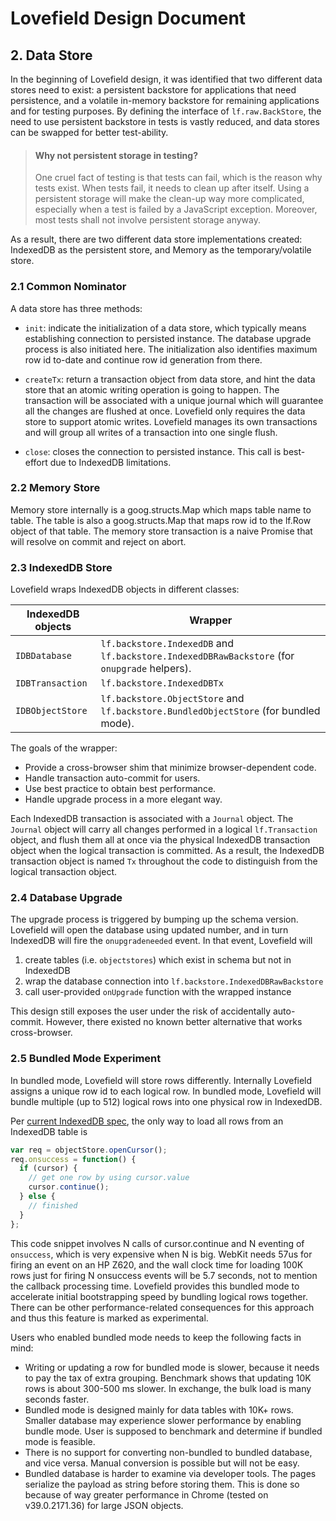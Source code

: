 # Lovefield Design Document

## 2. Data Store

In the beginning of Lovefield design, it was identified that two different
data stores need to exist: a persistent backstore for applications that need
persistence, and a volatile in-memory backstore for remaining applications and
for testing purposes. By defining the interface of `lf.raw.BackStore`, the
need to use persistent backstore in tests is vastly reduced, and data stores
can be swapped for better test-ability.

> #### Why not persistent storage in testing?
> One cruel fact of testing is that tests can fail, which is the reason why
> tests exist. When tests fail, it needs to clean up after itself. Using a
> persistent storage will make the clean-up way more complicated, especially
> when a test is failed by a JavaScript exception. Moreover, most tests shall
> not involve persistent storage anyway.

As a result, there are two different data store implementations created:
IndexedDB as the persistent store, and Memory as the temporary/volatile store.

### 2.1 Common Nominator

A data store has three methods:

* `init`: indicate the initialization of a data store, which typically means
  establishing connection to persisted instance. The database upgrade process
  is also initiated here. The initialization also identifies maximum row id
  to-date and continue row id generation from there.

* `createTx`: return a transaction object from data store, and hint the data
  store that an atomic writing operation is going to happen. The transaction
  will be associated with a unique journal which will guarantee all the changes
  are flushed at once. Lovefield only requires the data store to support atomic
  writes. Lovefield manages its own transactions and will group all writes
  of a transaction into one single flush.

* `close`: closes the connection to persisted instance. This call is
  best-effort due to IndexedDB limitations.

### 2.2 Memory Store

Memory store internally is a goog.structs.Map which maps table name to table.
The table is also a goog.structs.Map that maps row id to the lf.Row object of
that table. The memory store transaction is a naive Promise that will resolve
on commit and reject on abort.

### 2.3 IndexedDB Store

Lovefield wraps IndexedDB objects in different classes:

| IndexedDB objects | Wrapper                                           |
|-------------------|---------------------------------------------------|
|`IDBDatabase`      |`lf.backstore.IndexedDB` and `lf.backstore.IndexedDBRawBackstore` (for `onupgrade` helpers). |
|`IDBTransaction`   |`lf.backstore.IndexedDBTx`                         |
|`IDBObjectStore`   |`lf.backstore.ObjectStore` and `lf.backstore.BundledObjectStore` (for bundled mode). |


The goals of the wrapper:

* Provide a cross-browser shim that minimize browser-dependent code.
* Handle transaction auto-commit for users.
* Use best practice to obtain best performance.
* Handle upgrade process in a more elegant way.

Each IndexedDB transaction is associated with a `Journal` object. The `Journal`
object will carry all changes performed in a logical `lf.Transaction` object,
and flush them all at once via the physical IndexedDB transaction object when
the logical transaction is committed. As a result, the IndexedDB transaction
object is named `Tx` throughout the code to distinguish from the logical
transaction object.

### 2.4 Database Upgrade

The upgrade process is triggered by bumping up the schema version. Lovefield
will open the database using updated number, and in turn IndexedDB will fire the
`onupgradeneeded` event. In that event, Lovefield will

1. create tables (i.e. `objectstores`) which exist in schema but not in
   IndexedDB
2. wrap the database connection into `lf.backstore.IndexedDBRawBackstore`
3. call user-provided `onUpgrade` function with the wrapped instance

This design still exposes the user under the risk of accidentally auto-commit.
However, there existed no known better alternative that works cross-browser.

### 2.5 Bundled Mode Experiment

In bundled mode, Lovefield will store rows differently. Internally Lovefield
assigns a unique row id to each logical row. In bundled mode, Lovefield will
bundle multiple (up to 512) logical rows into one physical row in IndexedDB.

Per [current IndexedDB spec](http://www.w3.org/TR/2013/CR-IndexedDB-20130704/),
the only way to load all rows from an IndexedDB table is

```js
var req = objectStore.openCursor();
req.onsuccess = function() {
  if (cursor) {
    // get one row by using cursor.value
    cursor.continue();
  } else {
    // finished
  }
};
```

This code snippet involves N calls of cursor.continue and N eventing of
`onsuccess`, which is very expensive when N is big. WebKit needs 57us for
firing an event on an HP Z620, and the wall clock time for loading 100K rows
just for firing N onsuccess events will be 5.7 seconds, not to mention the
callback processing time. Lovefield provides this bundled mode to accelerate
initial bootstrapping speed by bundling logical rows together. There can be
other performance-related consequences for this approach and thus this feature
is marked as experimental.

Users who enabled bundled mode needs to keep the following facts in mind:

* Writing or updating a row for bundled mode is slower, because it needs
  to pay the tax of extra grouping. Benchmark shows that updating 10K rows is
  about 300-500 ms slower. In exchange, the bulk load is many seconds faster.
* Bundled mode is designed mainly for data tables with 10K+ rows. Smaller
  database may experience slower performance by enabling bundle mode. User is
  supposed to benchmark and determine if bundled mode is feasible.
* There is no support for converting non-bundled to bundled database, and vice
  versa. Manual conversion is possible but will not be easy.
* Bundled database is harder to examine via developer tools. The pages serialize
  the payload as string before storing them. This is done so because of way
  greater performance in Chrome (tested on v39.0.2171.36) for large JSON
  objects.
